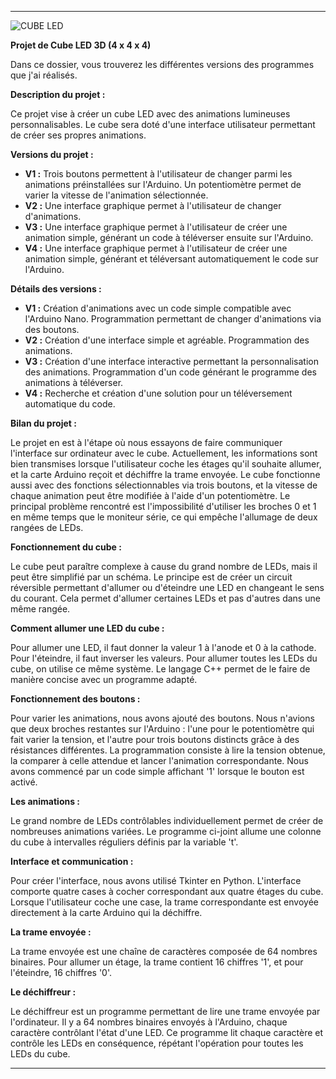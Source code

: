 
---

![CUBE LED](https://github.com/Miles-White/LED-Cube/assets/131509706/4f80202b-38cb-4ed5-b058-00c7d4b30c0f)




**Projet de Cube LED 3D (4 x 4 x 4)**

Dans ce dossier, vous trouverez les différentes versions des programmes que j'ai réalisés.

**Description du projet :**

Ce projet vise à créer un cube LED avec des animations lumineuses personnalisables. Le cube sera doté d'une interface utilisateur permettant de créer ses propres animations.

**Versions du projet :**

- **V1 :** Trois boutons permettent à l'utilisateur de changer parmi les animations préinstallées sur l'Arduino. Un potentiomètre permet de varier la vitesse de l'animation sélectionnée.
- **V2 :** Une interface graphique permet à l'utilisateur de changer d'animations.
- **V3 :** Une interface graphique permet à l'utilisateur de créer une animation simple, générant un code à téléverser ensuite sur l'Arduino.
- **V4 :** Une interface graphique permet à l'utilisateur de créer une animation simple, générant et téléversant automatiquement le code sur l'Arduino.

**Détails des versions :**

- **V1 :** Création d'animations avec un code simple compatible avec l'Arduino Nano. Programmation permettant de changer d'animations via des boutons.
- **V2 :** Création d'une interface simple et agréable. Programmation des animations.
- **V3 :** Création d'une interface interactive permettant la personnalisation des animations. Programmation d'un code générant le programme des animations à téléverser.
- **V4 :** Recherche et création d'une solution pour un téléversement automatique du code.

**Bilan du projet :**

Le projet en est à l'étape où nous essayons de faire communiquer l'interface sur ordinateur avec le cube. Actuellement, les informations sont bien transmises lorsque l'utilisateur coche les étages qu'il souhaite allumer, et la carte Arduino reçoit et déchiffre la trame envoyée. Le cube fonctionne aussi avec des fonctions sélectionnables via trois boutons, et la vitesse de chaque animation peut être modifiée à l'aide d'un potentiomètre. Le principal problème rencontré est l'impossibilité d'utiliser les broches 0 et 1 en même temps que le moniteur série, ce qui empêche l'allumage de deux rangées de LEDs.

**Fonctionnement du cube :**

Le cube peut paraître complexe à cause du grand nombre de LEDs, mais il peut être simplifié par un schéma. Le principe est de créer un circuit réversible permettant d'allumer ou d'éteindre une LED en changeant le sens du courant. Cela permet d'allumer certaines LEDs et pas d'autres dans une même rangée.

**Comment allumer une LED du cube :**

Pour allumer une LED, il faut donner la valeur 1 à l'anode et 0 à la cathode. Pour l'éteindre, il faut inverser les valeurs. Pour allumer toutes les LEDs du cube, on utilise ce même système. Le langage C++ permet de le faire de manière concise avec un programme adapté.

**Fonctionnement des boutons :**

Pour varier les animations, nous avons ajouté des boutons. Nous n'avions que deux broches restantes sur l'Arduino : l'une pour le potentiomètre qui fait varier la tension, et l'autre pour trois boutons distincts grâce à des résistances différentes. La programmation consiste à lire la tension obtenue, la comparer à celle attendue et lancer l'animation correspondante. Nous avons commencé par un code simple affichant '1' lorsque le bouton est activé.

**Les animations :**

Le grand nombre de LEDs contrôlables individuellement permet de créer de nombreuses animations variées. Le programme ci-joint allume une colonne du cube à intervalles réguliers définis par la variable 't'.

**Interface et communication :**

Pour créer l'interface, nous avons utilisé Tkinter en Python. L'interface comporte quatre cases à cocher correspondant aux quatre étages du cube. Lorsque l'utilisateur coche une case, la trame correspondante est envoyée directement à la carte Arduino qui la déchiffre.

**La trame envoyée :**

La trame envoyée est une chaîne de caractères composée de 64 nombres binaires. Pour allumer un étage, la trame contient 16 chiffres '1', et pour l'éteindre, 16 chiffres '0'.

**Le déchiffreur :**

Le déchiffreur est un programme permettant de lire une trame envoyée par l'ordinateur. Il y a 64 nombres binaires envoyés à l'Arduino, chaque caractère contrôlant l'état d'une LED. Ce programme lit chaque caractère et contrôle les LEDs en conséquence, répétant l'opération pour toutes les LEDs du cube.

---
